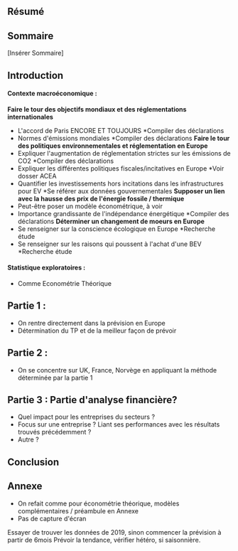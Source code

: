 ## Résumé

## Sommaire
[Insérer Sommaire]
## Introduction
#### Contexte macroéconomique :
**Faire le tour des objectifs mondiaux et des réglementations internationales**
- L'accord de Paris ENCORE ET TOUJOURS *Compiler des déclarations
- Normes d'émissions mondiales  *Compiler des déclarations
**Faire le tour des politiques environnementales et réglementation en Europe**
- Expliquer l'augmentation de réglementation strictes sur les émissions de CO2 *Compiler des déclarations
- Expliquer les différentes politiques fiscales/incitatives en Europe *Voir dosser ACEA
- Quantifier les investissements hors incitations dans les infrastructures pour EV *Se référer aux données gouvernementales
**Supposer un lien avec la hausse des prix de l'énergie fossile / thermique**
- Peut-être poser un modèle économétrique, à voir 
- Importance grandissante de l'indépendance énergétique  *Compiler des déclarations
**Déterminer un changement de moeurs en Europe**
- Se renseigner sur la conscience écologique en Europe *Recherche étude
- Se renseigner sur les raisons qui poussent à l'achat d'une BEV *Recherche étude
#### Statistique exploratoires :
- Comme Econométrie Théorique
## Partie 1 :
- On rentre directement dans la prévision en Europe
- Détermination du TP et de la meilleur façon de prévoir
## Partie 2 :
- On se concentre sur UK, France, Norvège en appliquant la méthode déterminée par la partie 1
## Partie 3 : Partie d'analyse financière?
- Quel impact pour les entreprises du secteurs ?
- Focus sur une entreprise ? Liant ses performances avec les résultats trouvés précédemment ?
- Autre ?
## Conclusion 

## Annexe
- On refait comme pour économétrie théorique, modèles complémentaires / préambule en Annexe
- Pas de capture d'écran


Essayer de trouver les données de 2019, sinon commencer la prévision à partir de 6mois
Prévoir la tendance, vérifier hétéro, si saisonnière.

